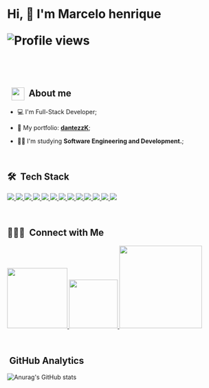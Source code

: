 
<h1 align="left">Hi, 🍕 I'm Marcelo henrique
 

<p align="left"> <img src="https://komarev.com/ghpvc/?username=LSB30&color=8586f6" alt="Profile views" /> </p>

<br>

 ## &nbsp; <img src="./oculos.gif" width="30" align="center"> &nbsp;About me

- 💻 I'm Full-Stack Developer;

- 🚀 My portfolio: **[dantezzK](#)**;
 
- 👨‍🎓 I'm studying **Software Engineering and Development.**;



<br>

## 🛠 &nbsp;Tech Stack

<div align="left">
 <p>
 <!-- Java -->
    <a href=''>
      <img src="https://skillicons.dev/icons?i=java"/>
    </a>
     <!-- Spring boot -->
    <a href=''>
      <img src="https://skillicons.dev/icons?i=spring"/>
    </a>
    <!-- React -->
    <a href=''>
      <img src="https://skillicons.dev/icons?i=react"/>
    </a>
    <!-- Node -->
    <a href=''>
      <img src="https://skillicons.dev/icons?i=nodejs"/>
    </a>
    <!-- js -->
    <a href='https://nodejs.org/en/'>
      <img src="https://skillicons.dev/icons?i=javascript"/>
    </a>
    <!-- ts -->
    <a href=''>
     <img src="https://skillicons.dev/icons?i=typescript"/>
    </a>
    <a href=''>
     <img src="https://skillicons.dev/icons?i=postgresql"/>
    </a>
    <a href=""> 
      <img src="https://skillicons.dev/icons?i=mysql"/>
    </a>
    <a href=""> 
      <img src="https://skillicons.dev/icons?i=sass"/>
    </a>
    <a href=""> 
      <img src="https://skillicons.dev/icons?i=css"/>
    </a>
    <a href=""> 
      <img src="https://skillicons.dev/icons?i=tailwind"/>
    </a>
      <a href=""> 
      <img src="https://skillicons.dev/icons?i=mongo"/>
    </a>
    </a>
      <a href=""> 
      <img src="https://skillicons.dev/icons?i=docker"/>
    </a>

        
 </p>

</div>
  
<br>

## 👨🏻‍💼 &nbsp;Connect with Me

<p align="left">
 
 <a href="#" alt="Linkedin">
  <img width="140px" src="https://img.shields.io/badge/-Linkedin-rgb(25, 27, 30)?style=for-the-badge&logo=Linkedin&logoColor=rgb(150, 118, 228)&link=https://www.linkedin.com/in/evander-inacio"/> 
 </a>

 <a href="#" alt="Gmail">
  <img width="113px" src="https://img.shields.io/badge/-Gmail-rgb(25, 27, 30)?style=for-the-badge&logo=Gmail&logoColor=rgb(150, 118, 228)&link=mailto:evander.20116@gmail.com"/> 
 </a>
 
 <a href="#" alt="Portfolio">
  <img width="192px" src="https://img.shields.io/badge/my_portfolio-rgb(25, 27, 30)?style=for-the-badge&logo=ko-fi&logoColor=rgb(150, 118, 228)&link=https://www.evander.com.br/"/>
 </a>

 </p>

<br>

## &nbsp;GitHub Analytics

  ![Anurag's GitHub stats](https://github-readme-stats.vercel.app/api?username=dantezzK&show_icons=true&theme=transparent)
